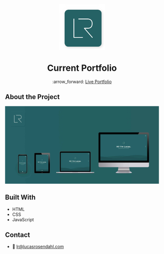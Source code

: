 <br />
<p align="center">
  <a href="#">
    <img src="https://github.com/Luchkiin/portfolio-v2/blob/master/images/logos/logo.svg" alt="Logo" width="150" height="150">
  </a>
  <h1 align="center">Current Portfolio</h1>
  <p align="center">
    :arrow_forward: <a href="https://lucasrosendahl.com" target="_blank"> Live Portfolio</a>
  </p>
</p>

## About the Project

<img src="https://github.com/Luchkiin/portfolio-v2/blob/master/images/readme-img.jpg" alt="Logo" width="Auto" height="Auto">

## Built With
* HTML
* CSS
* JavaScript

## Contact
* :email: <a href="mailto:lr@lucasrosendahl.com">lr@lucasrosendahl.com</a>
